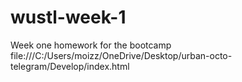 # wustl-week-1
Week one homework for the bootcamp
file:///C:/Users/moizz/OneDrive/Desktop/urban-octo-telegram/Develop/index.html
